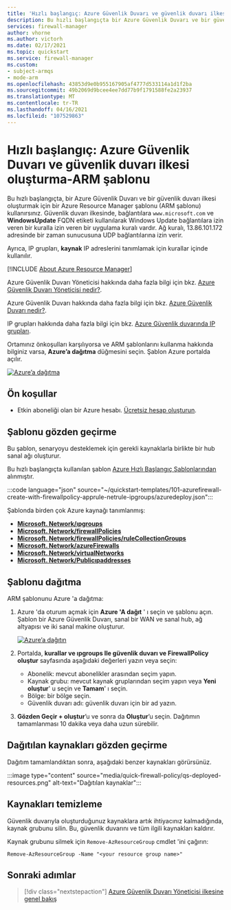 ```yaml
---
title: 'Hızlı başlangıç: Azure Güvenlik Duvarı ve güvenlik duvarı ilkesi oluşturma-Kaynak Yöneticisi şablonu'
description: Bu hızlı başlangıçta bir Azure Güvenlik Duvarı ve bir güvenlik duvarı ilkesi dağıtırsınız.
services: firewall-manager
author: vhorne
ms.author: victorh
ms.date: 02/17/2021
ms.topic: quickstart
ms.service: firewall-manager
ms.custom:
- subject-armqs
- mode-arm
ms.openlocfilehash: 43853d9e0b955167905af4777d533114a1d1f2ba
ms.sourcegitcommit: 49b2069d9bcee4ee7dd77b9f1791588fe2a23937
ms.translationtype: MT
ms.contentlocale: tr-TR
ms.lasthandoff: 04/16/2021
ms.locfileid: "107529863"
---
```

# <a name="quickstart-create-an-azure-firewall-and-a-firewall-policy---arm-template"></a>Hızlı başlangıç: Azure Güvenlik Duvarı ve güvenlik duvarı ilkesi oluşturma-ARM şablonu

Bu hızlı başlangıçta, bir Azure Güvenlik Duvarı ve bir güvenlik duvarı ilkesi oluşturmak için bir Azure Resource Manager şablonu (ARM şablonu) kullanırsınız. Güvenlik duvarı ilkesinde, bağlantılara `www.microsoft.com` ve **WindowsUpdate** FQDN etiketi kullanılarak Windows Update bağlantılara izin veren bir kuralla izin veren bir uygulama kuralı vardır. Ağ kuralı, 13.86.101.172 adresinde bir zaman sunucusuna UDP bağlantılarına izin verir.

Ayrıca, IP grupları, **kaynak** IP adreslerini tanımlamak için kurallar içinde kullanılır.

[!INCLUDE [About Azure Resource Manager](../../includes/resource-manager-quickstart-introduction.md)]

Azure Güvenlik Duvarı Yöneticisi hakkında daha fazla bilgi için bkz. [Azure Güvenlik Duvarı Yöneticisi nedir?](overview.md).

Azure Güvenlik Duvarı hakkında daha fazla bilgi için bkz. [Azure Güvenlik Duvarı nedir?](../firewall/overview.md).

IP grupları hakkında daha fazla bilgi için bkz. [Azure Güvenlik duvarında IP grupları](../firewall/ip-groups.md).

Ortamınız önkoşulları karşılıyorsa ve ARM şablonlarını kullanma hakkında bilginiz varsa, **Azure’a dağıtma** düğmesini seçin. Şablon Azure portalda açılır.

[![Azure’a dağıtma](../media/template-deployments/deploy-to-azure.svg)](https://portal.azure.com/#create/Microsoft.Template/uri/https%3A%2F%2Fraw.githubusercontent.com%2FAzure%2Fazure-quickstart-templates%2Fmaster%2F101-azurefirewall-create-with-firewallpolicy-apprule-netrule-ipgroups%2Fazuredeploy.json)

## <a name="prerequisites"></a>Ön koşullar

- Etkin aboneliği olan bir Azure hesabı. [Ücretsiz hesap oluşturun](https://azure.microsoft.com/free/?WT.mc_id=A261C142F).

## <a name="review-the-template"></a>Şablonu gözden geçirme

Bu şablon, senaryoyu desteklemek için gerekli kaynaklarla birlikte bir hub sanal ağı oluşturur.

Bu hızlı başlangıçta kullanılan şablon [Azure Hızlı Başlangıç Şablonlarından](https://azure.microsoft.com/resources/templates/101-azurefirewall-create-with-firewallpolicy-apprule-netrule-ipgroups/) alınmıştır.

:::code language="json" source="~/quickstart-templates/101-azurefirewall-create-with-firewallpolicy-apprule-netrule-ipgroups/azuredeploy.json":::

Şablonda birden çok Azure kaynağı tanımlanmış:

- [**Microsoft. Network/ıpgroups**](/azure/templates/microsoft.network/ipGroups)
- [**Microsoft. Network/firewallPolicies**](/azure/templates/microsoft.network/firewallPolicies)
- [**Microsoft. Network/firewallPolicies/ruleCollectionGroups**](/azure/templates/microsoft.network/firewallPolicies/ruleCollectionGroups)
- [**Microsoft. Network/azureFirewalls**](/azure/templates/microsoft.network/azureFirewalls)
- [**Microsoft. Network/virtualNetworks**](/azure/templates/microsoft.network/virtualnetworks)
- [**Microsoft. Network/Publicıpaddresses**](/azure/templates/microsoft.network/publicipaddresses)

## <a name="deploy-the-template"></a>Şablonu dağıtma

ARM şablonunu Azure 'a dağıtma:

1. Azure 'da oturum açmak için **Azure 'A dağıt** ' ı seçin ve şablonu açın. Şablon bir Azure Güvenlik Duvarı, sanal bir WAN ve sanal hub, ağ altyapısı ve iki sanal makine oluşturur.

   [![Azure’a dağıtın](../media/template-deployments/deploy-to-azure.svg)](https://portal.azure.com/#create/Microsoft.Template/uri/https%3A%2F%2Fraw.githubusercontent.com%2FAzure%2Fazure-quickstart-templates%2Fmaster%2F101-azurefirewall-create-with-firewallpolicy-apprule-netrule-ipgroups%2Fazuredeploy.json)

2. Portalda, **kurallar ve ıpgroups Ile güvenlik duvarı ve FirewallPolicy oluştur** sayfasında aşağıdaki değerleri yazın veya seçin:
   - Abonelik: mevcut abonelikler arasından seçim yapın.
   - Kaynak grubu: mevcut kaynak gruplarından seçim yapın veya **Yeni oluştur**' u seçin ve **Tamam**' ı seçin.
   - Bölge: bir bölge seçin.
   - Güvenlik duvarı adı: güvenlik duvarı için bir ad yazın.

3. **Gözden Geçir + oluştur**’u ve sonra da **Oluştur**’u seçin. Dağıtımın tamamlanması 10 dakika veya daha uzun sürebilir.

## <a name="review-deployed-resources"></a>Dağıtılan kaynakları gözden geçirme

Dağıtım tamamlandıktan sonra, aşağıdaki benzer kaynakları görürsünüz.

:::image type="content" source="media/quick-firewall-policy/qs-deployed-resources.png" alt-text="Dağıtılan kaynaklar":::

## <a name="clean-up-resources"></a>Kaynakları temizleme

Güvenlik duvarıyla oluşturduğunuz kaynaklara artık ihtiyacınız kalmadığında, kaynak grubunu silin. Bu, güvenlik duvarını ve tüm ilgili kaynakları kaldırır.

Kaynak grubunu silmek için `Remove-AzResourceGroup` cmdlet 'ini çağırın:

```azurepowershell-interactive
Remove-AzResourceGroup -Name "<your resource group name>"
```

## <a name="next-steps"></a>Sonraki adımlar

> [!div class="nextstepaction"]
> [Azure Güvenlik Duvarı Yöneticisi ilkesine genel bakış](policy-overview.md)
